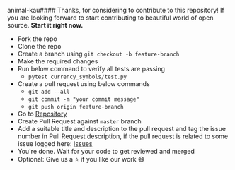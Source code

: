animal-kau#### Thanks, for considering to contribute to this repository! 
If you are looking forward to start contributing to beautiful world of open source. 
**Start it right now.**

- Fork the repo
- Clone the repo
- Create a branch using `git checkout -b feature-branch`
- Make the required changes
- Run below command to verify all tests are passing
  - `pytest currency_symbols/test.py`
- Create a pull request using below commands
  - `git add --all`
  - `git commit -m "your commit message"`
  - `git push origin feature-branch`
- Go to [Repository](https://github.com/arshadkazmi42/currency-symbols/)
- Create Pull Request against `master` branch
- Add a suitable title and description to the pull request and tag the issue number in Pull Request description, if the pull request is related to some issue logged here: [Issues](https://github.com/arshadkazmi42/currency-symbols/issues)
- You're done. Wait for your code to get reviewed and merged
- Optional: Give us a :star: if you like our work :smile:


